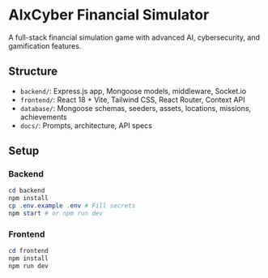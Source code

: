 # AIxCyber Financial Simulator

A full-stack financial simulation game with advanced AI, cybersecurity, and gamification features.

## Structure
- `backend/`: Express.js app, Mongoose models, middleware, Socket.io
- `frontend/`: React 18 + Vite, Tailwind CSS, React Router, Context API
- `database/`: Mongoose schemas, seeders, assets, locations, missions, achievements
- `docs/`: Prompts, architecture, API specs

## Setup
### Backend
```powershell
cd backend
npm install
cp .env.example .env # Fill secrets
npm start # or npm run dev
```

### Frontend
```powershell
cd frontend
npm install
npm run dev
```



